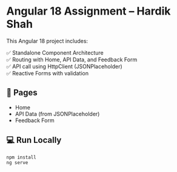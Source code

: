 # Angular 18 Assignment – Hardik Shah

This Angular 18 project includes:

✅ Standalone Component Architecture  
✅ Routing with Home, API Data, and Feedback Form  
✅ API call using HttpClient (JSONPlaceholder)  
✅ Reactive Forms with validation

## 📂 Pages

- Home
- API Data (from JSONPlaceholder)
- Feedback Form

## 💻 Run Locally

```bash
npm install
ng serve
